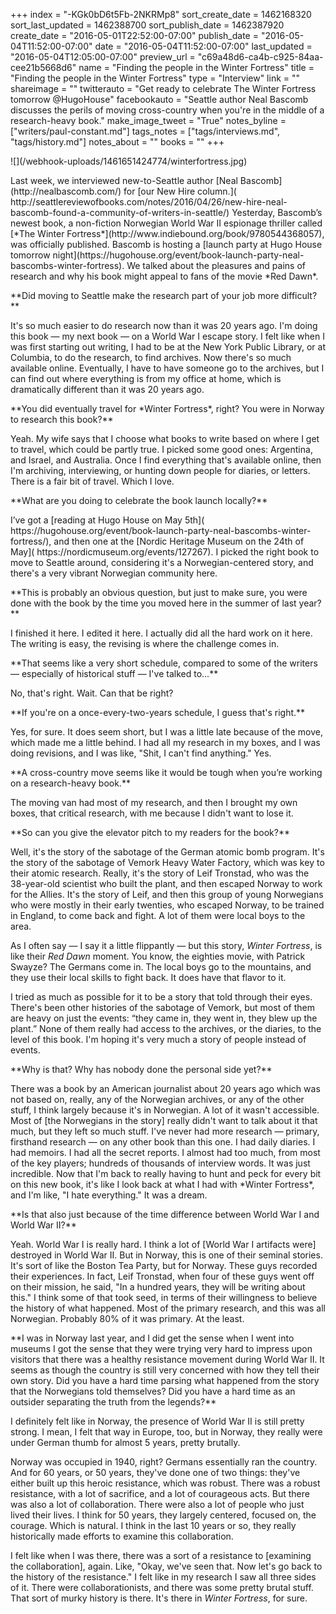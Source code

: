 +++
index = "-KGk0bD6t5Fb-2NKRMp8"
sort_create_date = 1462168320
sort_last_updated = 1462388700
sort_publish_date = 1462387920
create_date = "2016-05-01T22:52:00-07:00"
publish_date = "2016-05-04T11:52:00-07:00"
date = "2016-05-04T11:52:00-07:00"
last_updated = "2016-05-04T12:05:00-07:00"
preview_url = "c69a48d6-ca4b-c925-84aa-cee21b5668d6"
name = "Finding the people in the Winter Fortress"
title = "Finding the people in the Winter Fortress"
type = "Interview"
link = ""
shareimage = ""
twitterauto = "Get ready to celebrate The Winter Fortress tomorrow @HugoHouse"
facebookauto = "Seattle author Neal Bascomb discusses the perils of moving cross-country when you're in the middle of a research-heavy book."
make_image_tweet = "True"
notes_byline = ["writers/paul-constant.md"]
tags_notes = ["tags/interviews.md", "tags/history.md"]
notes_about = ""
books = ""
+++
<p class="image-left">![](/webhook-uploads/1461651424774/winterfortress.jpg)</p>

<p class="intro">Last week, we interviewed new-to-Seattle author [Neal Bascomb](http://nealbascomb.com/) for [our New Hire column.]( http://seattlereviewofbooks.com/notes/2016/04/26/new-hire-neal-bascomb-found-a-community-of-writers-in-seattle/) Yesterday, Bascomb’s newest book, a non-fiction Norwegian World War II espionage thriller called [*The Winter Fortress*](http://www.indiebound.org/book/9780544368057), was officially published. Bascomb is hosting a [launch party at Hugo House tomorrow night](https://hugohouse.org/event/book-launch-party-neal-bascombs-winter-fortress). We talked about the pleasures and pains of research and why his book might appeal to fans of the movie *Red Dawn*.</p>

<p class="noindent">**Did moving to Seattle make the research part of your job more difficult?**</p>

<p class="noindent">It's so much easier to do research now than it was 20 years ago. I'm doing this book — my next book — on a World War I escape story. I felt like when I was first starting out writing, I had to be at the New York Public Library, or at Columbia, to do the research, to find archives. Now there's so much available online. Eventually, I have to have someone go to the archives, but I can find out where everything is from my office at home, which is dramatically different than it was 20 years ago.</p> 

<p class="noindent">**You did eventually travel for *Winter Fortress*, right? You were in Norway to research this book?**</p>

<p class="noindent">Yeah. My wife says that I choose what books to write based on where I get to travel, which could be partly true. I picked some good ones: Argentina, and Israel, and Australia. Once I find everything that's available online, then I'm archiving, interviewing, or hunting down people for diaries, or letters. There is a fair bit of travel. Which I love.</p>

<p class="noindent">**What are you doing to celebrate the book launch locally?**</p>

<p class="noindent">I’ve got a [reading at Hugo House on May 5th]( https://hugohouse.org/event/book-launch-party-neal-bascombs-winter-fortress/), and then one at the [Nordic Heritage Museum on the 24th of May]( https://nordicmuseum.org/events/127267). I picked the right book to move to Seattle around, considering it's a Norwegian-centered story, and there's a very vibrant Norwegian community here. </p>

<p class="noindent">**This is probably an obvious question, but just to make sure, you were done with the book by the time you moved here in the summer of last year?**</p>

<p class="noindent">I finished it here. I edited it here. I actually did all the hard work on it here. The writing is easy, the revising is where the challenge comes in.</p>

<p class="noindent">**That seems like a very short schedule, compared to some of the writers — especially of historical stuff — I've talked to...**</p>

<p class="noindent">No, that's right. Wait. Can that be right?</p>

<p class="noindent">**If you're on a once-every-two-years schedule, I guess that's right.**</p>

<p class="noindent">Yes, for sure. It does seem short, but I was a little late because of the move, which made me a little behind. I had all my research in my boxes, and I was doing revisions, and I was like, "Shit, I can't find anything." Yes.</p>

<p class="noindent">**A cross-country move seems like it would be tough when you’re working on a research-heavy book.**</p>

<p class="noindent">The moving van had most of my research, and then I brought my own boxes, that critical research, with me because I didn't want to lose it.</p>

<p class="noindent">**So can you give the elevator pitch to my readers for the book?**</p>

<p class="noindent">Well, it's the story of the sabotage of the German atomic bomb program. It's the story of the sabotage of Vemork Heavy Water Factory, which was key to their atomic research. Really, it's the story of Leif Tronstad, who was the 38-year-old scientist who built the plant, and then escaped Norway to work for the Allies. It's the story of Leif, and then this group of young Norwegians who were mostly in their early twenties, who escaped Norway, to be trained in England, to come back and fight. A lot of them were local boys to the area.</p> 

As I often say — I say it a little flippantly — but this story, *Winter Fortress*, is like their *Red Dawn* moment. You know, the eighties movie, with Patrick Swayze? The Germans come in. The local boys go to the mountains, and they use their local skills to fight back. It does have that flavor to it.

I tried as much as possible for it to be a story that told through their eyes. There's been other histories of the sabotage of Vemork, but most of them are heavy on just the events: “they came in, they went in, they blew up the plant.” None of them really had access to the archives, or the diaries, to the level of this book. I'm hoping it's very much a story of people instead of events.

<p class="noindent">**Why is that? Why has nobody done the personal side yet?**</p>

<p class="noindent">There was a book by an American journalist about 20 years ago which was not based on, really, any of the Norwegian archives, or any of the other stuff, I think largely because it's in Norwegian. A lot of it wasn't accessible. Most of [the Norwegians in the story] really didn't want to talk about it that much, but they left so much stuff. I've never had more research — primary, firsthand research — on any other book than this one. I had daily diaries. I had memoirs. I had all the secret reports. I almost had too much, from most of the key players; hundreds of thousands of interview words. It was just incredible. Now that I'm back to really having to hunt and peck for every bit on this new book, it's like I look back at what I had with *Winter Fortress*, and I'm like, "I hate everything." It was a dream.</p>

<p class="noindent">**Is that also just because of the time difference between World War I and World War II?**</p>

<p class="noindent">Yeah. World War I is really hard. I think a lot of [World War I artifacts were] destroyed in World War II. But in Norway, this is  one of their seminal stories. It's sort of like the Boston Tea Party, but for Norway. These guys recorded their experiences. In fact, Leif Tronstad, when four of these guys went off on their mission, he said, "In a hundred years, they will be writing about this." I think some of that took seed, in terms of their willingness to believe the history of what happened. Most of the primary research, and this was all Norwegian. Probably 80% of it was primary. At the least.</p>

<p class="noindent">**I was in Norway last year, and I did get the sense when I went into museums I got the sense that they were trying very hard to impress upon visitors that there was a healthy resistance movement during World War II. It seems as though the country is still very concerned with how they tell their own story. Did you have a hard time parsing what happened from the story that the Norwegians told themselves? Did you have a hard time as an outsider separating the truth from the legends?**</p>

<p class="noindent">I definitely felt like in Norway, the presence of World War II is still pretty strong. I mean, I felt that way in Europe, too, but in Norway, they really were under German thumb for almost 5 years, pretty brutally.</p>

Norway was occupied in 1940, right? Germans essentially ran the country. And for 60 years, or 50 years, they've done one of two things: they've either built up this heroic resistance, which was robust. There was a robust resistance, with a lot of sacrifice, and a lot of courageous acts. But there was also a lot of collaboration. There were also a lot of people who just lived their lives. I think for 50 years, they largely centered, focused on, the courage. Which is natural. I think in the last 10 years or so, they really historically made efforts to examine this collaboration.

I felt like when I was there, there was a sort of a resistance to [examining the collaboration], again. Like, "Okay, we've seen that. Now let's go back to the history of the resistance." I felt like in my research I saw all three sides of it. There were collaborationists, and there was some pretty brutal stuff. That sort of murky history is there. It's there in *Winter Fortress*, for sure. 





